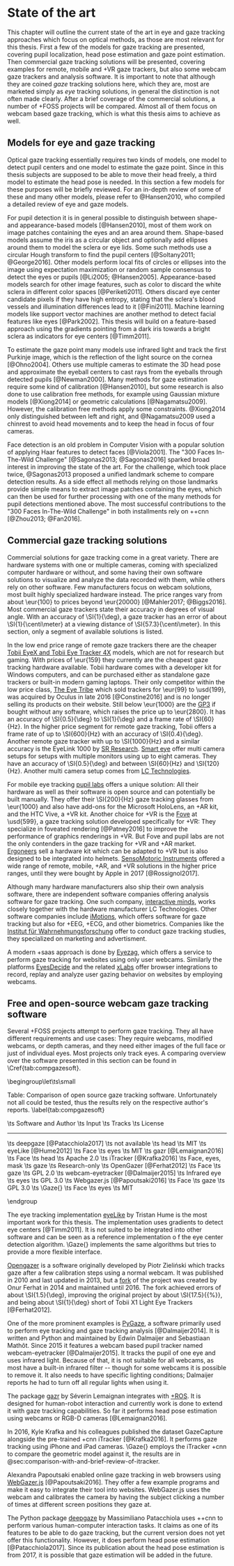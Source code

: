 # State of the art

This chapter will outline the current state of the art in eye and gaze tracking
approaches which focus on optical methods, as those are most relevant for this
thesis. First a few of the models for gaze tracking are presented, covering
pupil localization, head pose estimation and gaze point estimation. Then
commercial gaze tracking solutions will be presented, covering examples for
remote, mobile and +VR gaze trackers, but also some webcam gaze trackers and
analysis software. It is important to note that although they are coined *gaze*
tracking solutions here, which they are, most are marketed simply as *eye*
tracking solutions, in general the distinction is not often made clearly. After
a brief coverage of the commercial solutions, a number of +FOSS projects will
be compared. Almost all of them focus on webcam based gaze tracking, which is
what this thesis aims to achieve as well.


## Models for eye and gaze tracking

Optical gaze tracking essentially requires two kinds of models, one model to
detect pupil centers and one model to estimate the gaze point. Since in this
thesis subjects are supposed to be able to move their head freely, a third
model to estimate the head pose is needed. In this section a few models for
these purposes will be briefly reviewed. For an in-depth review of some of
these and many other models, please refer to @Hansen2010, who compiled a
detailed review of eye and gaze models.

For pupil detection it is in general possible to distinguish between shape- and
appearance-based models [@Hansen2010], most of them work on image patches
containing the eyes and an area around them. Shape-based models assume the iris
as a circular object and optionally add ellipses around them to model the
sclera or eye lids. Some such methods use a circular Hough transform to find
the pupil centers [@Soltany2011; @George2016]. Other models perform local fits
of circles or ellipses into the image using expectation maximization or random
sample consensus to detect the eyes or pupils [@Li2005; @Hansen2005].
Appearance-based models search for other image features, such as color to
discard the white sclera in different color spaces [@Periketi2011]. Others
discard eye center candidate pixels if they have high entropy, stating that the
sclera's blood vessels and illumination differences lead to it [@Fini2011].
Machine learning models like support vector machines are another method
to detect facial features like eyes [@Park2002]. This thesis will build on a
feature-based approach using the gradients pointing from a dark iris towards a
bright sclera as indicators for eye centers [@Timm2011].

To estimate the gaze point many models use infrared light and track the
first Purkinje image, which is the reflection of the light source on the cornea
[@Ohno2004]. Others use multiple cameras to estimate the 3D head pose and
approximate the eyeball centers to cast rays from the eyeballs through
detected pupils [@Newman2000]. Many methods for gaze estimation require some
kind of calibration [@Hansen2010], but some research is also done to use
calibration free methods, for example using Gaussian mixture models
[@Xiong2014] or geometric calculations [@Nagamatsu2009]. However, the
calibration free methods apply some constraints. @Xiong2014 only distinguished
between left and right, and @Nagamatsu2009 used a chinrest to avoid head
movements and to keep the head in focus of four cameras.

Face detection is an old problem in Computer Vision with a popular
solution of applying Haar features to detect faces [@Viola2001]. The "300 Faces
In-The-Wild Challenge" [@Sagonas2013; @Sagonas2016] sparked broad interest in
improving the state of the art. For the challenge, which took place twice,
@Sagonas2013 proposed a unified landmark scheme to compare detection results.
As a side effect all methods relying on those landmarks provide simple means to
extract image patches containing the eyes, which can then be used for further
processing with one of the many methods for pupil detections mentioned above.
The most successful contributions to the "300 Faces In-The-Wild Challenge" in
both installments rely on ++cnn [@Zhou2013; @Fan2016].


## Commercial gaze tracking solutions

Commercial solutions for gaze tracking come in a great variety. There are
hardware systems with one or multiple cameras, coming with specialized computer
hardware or without, and some having their own software solutions to visualize
and analyze the data recorded with them, while others rely on other software.
Few manufacturers focus on webcam solutions, most built highly
specialized hardware instead. The price ranges vary from
about \eur{100} to prices
beyond \eur{20000} [@Mahler2017; @Biggs2016]. Most commercial gaze trackers
state their accuracy in degrees of visual angle. With an accuracy of
\SI{1}{\deg}, a gaze tracker has an error of about \SI{1}{\centi\meter} at a
viewing distance of \SI{57.3}{\centi\meter}. In this section, only a segment of
available solutions is listed.

In the low end price range of remote gaze trackers there are the cheaper
[Tobii EyeX and Tobii Eye Tracker 4X](https://tobiigaming.com) models, which
are not for research but gaming. With prices of \eur{159} they
currently are the cheapest gaze tracking hardware available. Tobii hardware comes
with a developer kit for Windows computers, and can be purchased either as
standalone gaze trackers or built-in modern gaming laptops. Their only
competitor within the low price class, [The Eye Tribe](http://theeyetribe.com)
which sold trackers for \eur{99} to \usd{199}, was acquired by Oculus
in late 2016 [@Constine2016] and is no longer selling its products on their
website. Still below \eur{1000} are the [GP3](https://gazept.com) if bought
without any software, which raises the price up to \eur{2800}. It has an
accuracy of \SI{0.5}{\deg} to \SI{1}{\deg} and a frame rate of
\SI{60}{Hz}. In the higher price segment for remote gaze tracking, Tobii
offers a frame rate of up to \SI{600}{Hz} with an accuracy of \SI{0.4}{\deg}.
Another remote gaze tracker with up to \SI{1000}{Hz} and a similar
accuracy is the EyeLink 1000 by [SR Research](http://sr-research.com).
[Smart eye](http://smarteye.se) offer multi camera setups for setups with
multiple monitors using up to eight cameras. They have an accuracy of
\SI{0.5}{\deg} and between \SI{60}{Hz} and \SI{120}{Hz}. Another multi camera
setup comes from [LC Technologies](http://eyegaze.com).

For mobile eye tracking [pupil labs](https://pupil-labs.com) offers a unique
solution: All their hardware as well as their software is open source and can
potentially be built manually. They offer their \SI{200}{Hz} gaze tracking
glasses from \eur{1000} and also have add-ons for the Microsoft HoloLens,
an +AR kit, and the HTC Vive, a +VR kit. Another choice for +VR is the
[Fove](https://getfove.com) at \usd{599}, a gaze tracking solution
developed specifically for +VR: They specialize in foveated rendering
[@Patney2016] to improve the performance of graphics renderings in +VR.
But Fove and pupil labs are not the only contenders in the gaze tracking for
+VR and +AR market. [Ergoneers](http://ergoneers.com) sell a hardware kit
which can be adapted to +VR but is also designed to be integrated into helmets.
[SensoMotoric Instruments](https://smivision.com)
offered a wide range of remote, mobile, +AR, and +VR solutions in the higher
price ranges, until they were bought by Apple in 2017 [@Rossignol2017].

Although many hardware manufacturers also ship their own analysis software,
there are independent software companies offering analysis software for gaze
tracking. One such company, [interactive minds](https://interactive-minds.com),
works closely together with the hardware manufacturer LC
Technologies. Other software companies include
[iMotions](https://imotions.com), which offers software for gaze tracking but
also for +EEG, +ECG, and other biometrics. Companies like the [Institut für
Wahrnehmungsforschung](http://institut-fw.de) offer to conduct gaze tracking
studies, they specialized on marketing and advertisment.

A modern +saas approach is done by [Eyezag](https://eyezag.com),
which offers a service to perform gaze tracking for websites using only user
webcams. Similarly the platforms [EyesDecide](https://eyesdecide.com) and the
related [xLabs](https://xlabsgaze.com) offer browser integrations to record,
replay and analyze user gazing behavior on websites by employing webcams.


## Free and open-source webcam gaze tracking software

Several +FOSS projects attempt to perform gaze tracking. They all have
different requirements and use cases: They require webcams, modified webcams,
or depth cameras, and they need either images of the full face or just
of individual eyes. Most projects only track eyes. A comparing overview over
the software presented in this section can be found in \Cref{tab:compgazesoft}.


\begingroup\let\ts\small

Table: Comparison of open source gaze tracking software. Unfortunately not all
could be tested, thus the results rely on the respective author's reports. \label{tab:compgazesoft}

\ts Software and Author                \ts Input            \ts Tracks \ts License
-------------------------------------- -------------------- ---------- ------------------
\ts deepgaze [@Patacchiola2017]        \ts not available    \ts head   \ts MIT
\ts eyeLike [@Hume2012]                \ts Face             \ts eyes   \ts MIT
\ts gazr [@Lemaignan2016]              \ts Face             \ts head   \ts Apache 2.0
\ts iTracker [@Krafka2016]             \ts Face, eyes, mask \ts gaze   \ts Research-only
\ts OpenGazer [@Ferhat2012]            \ts Face             \ts gaze   \ts GPL 2.0
\ts webcam-eyetracker [@Dalmaijer2015] \ts Infrared eye     \ts eyes   \ts GPL 3.0
\ts Webgazer.js [@Papoutsaki2016]      \ts Face             \ts gaze   \ts GPL 3.0
\ts \Gaze{}                            \ts Face             \ts eyes   \ts MIT

\endgroup


The eye tracking implementation [eyeLike](https://github.com/trishume/eyeLike)
by Tristan Hume is the most important work for this thesis. The implementation
uses gradients to detect eye centers [@Timm2011]. It is not suited to be
integrated into other software and can be seen as a reference implementation o
f the eye center detection algorithm. \Gaze{} implements
the same algorithms but tries to provide a more flexible interface.

[Opengazer](http://inference.org.uk/opengazer) is a software originally
developed by Piotr Zieliński which tracks gaze after a few calibration steps
using a normal webcam. It was published in 2010 and last updated in 2013, but a
[fork](https://github.com/tiendan/OpenGazer) of the project was created by Onur
Ferhat in 2014 and maintained until 2016. The fork achieved errors of about \SI{1.5}{\deg},
improving the original project by about \SI{17.5}{{\%}}, and being about
\SI{1}{\deg} short of Tobii X1 Light Eye Trackers [@Ferhat2012].

One of the more prominent examples is [PyGaze](http://pygaze.org), a software
primarily used to perform eye tracking and gaze tracking analysis
[@Dalmaijer2014]. It is written and Python and maintained by Edwin Dalmaijer
and Sebastiaan Mathôt. Since 2015 it features a webcam based pupil tracker
named webcam-eyetracker [@Dalmaijer2015]. It tracks the pupil of one eye and
uses infrared light. Because of that, it is not suitable for all webcams,
as most have a built-in infrared filter -- though for some webcams it is
possible to remove it. It also needs to have specific lighting conditions;
Dalmaijer reports he had to turn off all regular lights when using it.

The package [gazr](https://github.com/severin-lemaignan/gazr) by Séverin
Lemaignan integrates with [+ROS](https://ros.org). It is designed for
human-robot interaction and currently work is done to extend it with gaze
tracking capabilities. So far it performs head pose estimation using webcams or
RGB-D cameras [@Lemaignan2016].

In 2016, Kyle Krafka and his colleagues published the dataset GazeCapture
alongside the pre-trained +cnn iTracker [@Krafka2016]. It performs gaze
tracking using iPhone and iPad cameras. \Gaze{} employs the iTracker +cnn
to compare the geometric model against it, the results are in
@sec:comparison-with-and-brief-review-of-itracker.

Alexandra Papoutsaki enabled online gaze tracking in web browsers using
[WebGazer.js](http://webgazer.cs.brown.edu) [@Papoutsaki2016]. They offer a few
example programs and make it easy to integrate their tool into websites.
WebGazer.js uses the webcam and calibrates the camera by having the subject
clicking a number of times at different screen positions they gaze at.

The Python package [deepgaze](https://github.com/mpatacchiola/deepgaze) by
Massimiliano Patacchiola uses ++cnn to perform various human-computer
interaction tasks. It claims as one of its features to be able to do gaze
tracking, but the current version does not yet offer this functionality.
However, it does perform head pose estimation [@Patacchiola2017]. Since its
publication about the head pose estimation is from 2017, it is possible that
gaze estimation will be added in the future.
